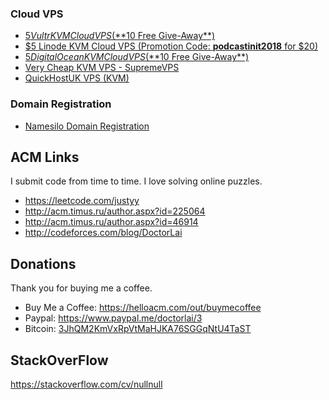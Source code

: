 ### Cloud VPS
- [$5 Vultr KVM Cloud VPS (**$10 Free Give-Away**)](https://justyy.com/out/vultr2)
- [$5 Linode KVM Cloud VPS (Promotion Code: **podcastinit2018** for $20)](https://happyukgo.com/out/linode)
- [$5 DigitalOcean KVM Cloud VPS (**$10 Free Give-Away**)](https://steemyy.com/out/do)
- [Very Cheap KVM VPS - SupremeVPS](https://anothervps.com/out/svps)
- [QuickHostUK VPS (KVM)](https://justyy.com/out/quickhostuk)

### Domain Registration
- [Namesilo Domain Registration](https://justyy.com/out/namesilo)

## ACM Links
I submit code from time to time. I love solving online puzzles.

- https://leetcode.com/justyy
- http://acm.timus.ru/author.aspx?id=225064
- http://acm.timus.ru/author.aspx?id=46914
- http://codeforces.com/blog/DoctorLai

## Donations
Thank you for buying me a coffee.
- Buy Me a Coffee: https://helloacm.com/out/buymecoffee
- Paypal: https://www.paypal.me/doctorlai/3
- Bitcoin: [3JhQM2KmVxRpVtMaHJKA76SGGqNtU4TaST](https://helloacm.com/api/echo/?s=bitcoin:3JhQM2KmVxRpVtMaHJKA76SGGqNtU4TaST)

## StackOverFlow
https://stackoverflow.com/cv/nullnull
